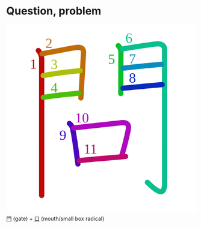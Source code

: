 # Question, problem
![554f](Kanji/kanji-colorize/554f.svg)
[門](Kanji/kanji-dict/門.md) (gate) + [口](Vocabulary/口.md) (mouth/small box radical) 